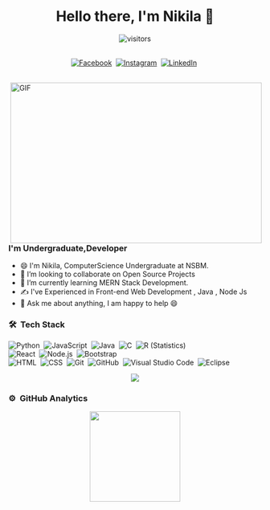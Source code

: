 


<p>
  <h1 align="center"><b>Hello there, I'm Nikila 👋</b></h1>
</p>

<p align="center">
    <img align="center" alt="visitors" src="https://gpvc.arturio.dev/Nikila99gimhan" />
</p>

<p align="center">
<br>
<a href="https://www.facebook.com/nikila.gimhan"><img src="https://img.shields.io/badge/facebook-%231877F2.svg?&style=for-the-badge&logo=facebook&logoColor=white" alt="Facebook" /></a>&nbsp;
<a href="https://www.instagram.com/nikila_gimhan/"><img src="https://img.shields.io/badge/instagram-%23E4405F.svg?&style=for-the-badge&logo=instagram&logoColor=white" alt="Instagram" /></a>&nbsp;
<a href="https://www.linkedin.com/in/nikila-fernando-47ba811b0/"><img src="https://img.shields.io/badge/linkedin-%230077B5.svg?&style=for-the-badge&logo=linkedin&logoColor=white" alt="LinkedIn" /></a>&nbsp;

</p>


<br>

 <img align="right" alt="GIF" src="https://github.com/abhisheknaiidu/abhisheknaiidu/blob/master/code.gif?raw=true" width="500" height="320" />


### I'm Undergraduate,Developer 

- 😄 I'm Nikila, ComputerScience Undergraduate at NSBM.
- 👯 I’m looking to collaborate on  Open Source Projects
- 🌱 I’m currently learning MERN Stack Development.
- ✍️ I've Experienced in Front-end Web Development , Java , Node Js
-  💬 Ask me about anything, I am happy to help :smile:



### 🛠 &nbsp;Tech Stack

![Python](https://img.shields.io/badge/-Python-05122A?style=flat&logo=python)&nbsp;
![JavaScript](https://img.shields.io/badge/-JavaScript-05122A?style=flat&logo=javascript)&nbsp;
![Java](https://img.shields.io/badge/-Java-05122A?style=flat&logo=Java&logoColor=FFA518)&nbsp;
![C](https://img.shields.io/badge/-C-05122A?style=flat&logo=C&logoColor=A8B9CC)&nbsp;
![R (Statistics)](https://img.shields.io/badge/-R-05122A?style=flat&logo=R&logoColor=276DC3)\
![React](https://img.shields.io/badge/-React-05122A?style=flat&logo=react)&nbsp;
![Node.js](https://img.shields.io/badge/-Node.js-05122A?style=flat&logo=node.js)&nbsp;
![Bootstrap](https://img.shields.io/badge/-Bootstrap-05122A?style=flat&logo=bootstrap&logoColor=563D7C)\
![HTML](https://img.shields.io/badge/-HTML-05122A?style=flat&logo=HTML5)&nbsp;
![CSS](https://img.shields.io/badge/-CSS-05122A?style=flat&logo=CSS3&logoColor=1572B6)&nbsp;
![Git](https://img.shields.io/badge/-Git-05122A?style=flat&logo=git)&nbsp;
![GitHub](https://img.shields.io/badge/-GitHub-05122A?style=flat&logo=github)&nbsp;
![Visual Studio Code](https://img.shields.io/badge/-Visual%20Studio%20Code-05122A?style=flat&logo=visual-studio-code&logoColor=007ACC)&nbsp;
![Eclipse](https://img.shields.io/badge/-Eclipse-05122A?style=flat&logo=eclipse-ide&logoColor=2C2255)

<p align="center">
<a href="https://github.com/Nikila99gimhan">
<img align="center" src="https://github-readme-streak-stats.herokuapp.com/?user=Nikila99gimhan&layout=compact&langs_count=8&theme=algolia" />
</a>
</p>

  


### ⚙️ &nbsp;GitHub Analytics

<p align="center">
<a href="https://github.com/Nikila99gimhan">
  <img height="180em" src="https://github-readme-stats-eight-theta.vercel.app/api?username=Nikila99gimhan&show_icons=true&theme=algolia&include_all_commits=true&count_private=true"/>
  
</a>
</p>




